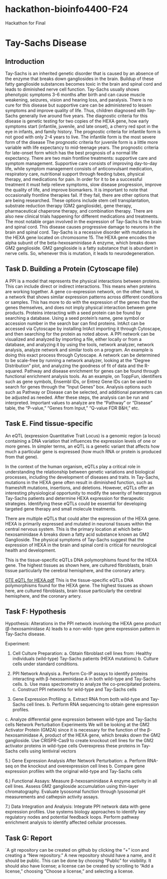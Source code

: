 # hackathon-bioinfo4400-F24
Hackathon for Final
# Tay-Sachs Disease
## Introduction
Tay-Sachs is an inherited genetic disorder that is caused by an absence of the enzyme that breaks down gangliosides in the brain. Buildup of these fatty ganglioside substances becomes toxic in the brain and spinal cord and leads to diminished nerve cell function. Tay-Sachs usually shows phenotypic symptoms 3-6 months after birth and can cause muscle weakening, seizures, vision and hearing loss, and paralysis. There is no cure for this disease but supportive care can be administered to lessen symptoms and improve quality of life. Thus, children diagnosed with Tay-Sachs generally live around five years. The diagnostic criteria for this disease is genetic testing for two copies of the HEXA gene, how early symptoms start (infantile, juvenile, and late onset), a cherry red spot in the eye in infants, and family history. The prognostic criteria for infantile form is not good with only 2-4 years to live. The infantile form is the most severe form of the disease The prognostic criteria for juvenile form is a little more variable with life expectancy to mid-teenage years. The prognostic criteria for late-onset form which has the best prognosis of a normal life expectancy. There are two main frontline treatments: supportive care and symptom management. Supportive care consists of improving day-to-day life, while symptom management consists of anticonvulsant medication, respiratory care, nutritional support through feeding tubes, physical therapy, and medications for pain. In order for it to be a successful treatment it must help relieve symptoms, slow disease progression, improve the quality of life, and improve biomarkers. It is important to note that occasionally frontline therapies fail. If they fail, there are other options that are being researched. These options include stem cell transplantation, substrate reduction therapy (GM2 ganglioside), gene therapy, pharmaceutical chaperone therapy, and combination therapy. There are also new clinical trials happening for different medications and treatments. The most notable organ involved in the expression of Tay-Sachs is the brain and spinal cord. This disease causes progressive damage to neurons in the brain and spinal cord. Tay-Sachs is a recessive disorder with mutations in the HEXA gene located on chromosome 15. The HEXA gene encodes the alpha subunit of the beta-hexosaminidase A enzyme, which breaks down GM2 ganglioside. GM2 ganglioside is a fatty substance that is abundant in nerve cells. So, whenever this is mutation, it leads to neurodegeneration. 

## Task D. Building a Protein (Cytoscape file)
A PPI is a model that represents the physical interactions between proteins. This can include direct or indirect interactions. This means when proteins are working together. A gene co-expression network, on the other hand, is a network that shows similar expression patterns across different conditions or samples. This has more to do with the expression of the genes than the genes themselves, and does not imply physical interaction between gene products. 
Proteins interacting with a seed protein can be found by searching a database. Using a seed protein’s name, gene symbol or accession number in the search bar can find proteins. IntAct can be accessed via Cytoscape by installing IntAct importing it through Cytoscape, and then searching for the protein as noted above. 
A PPI network can be visualized and analyzed by importing a file, either locally or from a database, and analyzing it by using the tools, network analyzer, network analysis, analyze network and similar tools on a program. An example is doing this exact process through Cytoscape. A network can be determined to be scale-free by running a network analyzer, looking at the “Degree Distribution” plot, and analyzing the goodness of fit of data and the R-squared. 
Pathway and disease enrichment for genes can be found through functional enrichment analysis tools. As an example, on ToppFun, identifiers such as gene symbols, Ensembl IDs, or Entrez Gene IDs can be used to search for genes through the “Input Genes” box. Analysis options such such as Pathway or Disease can be selected, and additional parameters can be adjusted as needed. After these steps, the analysis can be run and interpreted. Important values to analyze are the “Pathway” or “Disease” table, the “P-value,” “Genes from Input,” “Q-value FDR B&H,” etc. 
## Task E. Find tissue-specific
An eQTL (expression Quantitative Trait Locus) is a genomic region (a locus) containing a DNA variation that influences the expression levels of one or more genes. In simpler terms, an eQTL is a genetic variant that affects how much a particular gene is expressed (how much RNA or protein is produced from that gene).

In the context of the human organism, eQTLs play a critical role in understanding the relationship between genetic variations and biological processes, including the development of diseases and traits. In Tay-Sachs, mutations in the HEXA gene often result in diminished function, such as frameshift mutations, insertions, and deletions. However, eQTLs offer an interesting physiological opportunity to modify the severity of heterozygous Tay-Sachs patients and determine HEXA expression for therapeutic strategies. Identifying these eQTLs could be essential for developing targeted gene therapy and small molecule treatments. 

There are multiple eQTLs that could alter the expression of the HEXA gene. HEXA is primarily expressed and mutated in neuronal tissues within the central nervous system. This is the primary location at which beta-hexosaminidase A breaks down a fatty acid substance known as GM2 Ganglioside. The physical symptoms of Tay-Sachs suggest that the expression of HEXA in the brain and spinal cord is critical for neurological health and development.

This is the tissue-specific eQTLs DNA polymorphisms found for the HEXA gene. The highest tissues as shown here, are cultured fibroblasts, brain tissue particularly the cerebral hemisphere, and the coronary artery. 

[GTE eQTL for HEXA.pdf](https://github.com/user-attachments/files/18023941/GTE.eQTL.for.HEXA.pdf)
This is the tissue-specific eQTLs DNA polymorphisms found for the HEXA gene. The highest tissues as shown here, are cultured fibroblasts, brain tissue particularly the cerebral hemisphere, and the coronary artery. 

## Task F: Hypothesis
Hypothesis: Alterations in the PPI network involving the HEXA gene product (β-hexosaminidase A) leads to a non-wild- type gene expression pattern in Tay-Sachs disease. 

Experiment: 
1. Cell Culture Preparation:
a. Obtain fibroblast cell lines from:
Healthy individuals (wild-type)
Tay-Sachs patients (HEXA mutations)
b. Culture cells under standard conditions.
2. PPI Network Analysis
a. Perform Co-IP assays to identify proteins interacting with                                                 β-hexosaminidase A in both wild-type and Tay-Sachs cells.
b. Use mass spectrometry to analyze the co-precipitated proteins.
c. Construct PPI networks for wild-type and Tay-Sachs cells 

3. Gene Expression Profiling:
a. Extract RNA from both wild-type and Tay-Sachs cell lines.
b. Perform RNA sequencing to obtain gene expression profiles.

c. Analyze differential gene expression between wild-type and Tay-Sachs cells
Network Perturbation Experiments 
We will be looking at the GM2 Activator Protein (GM2A) since it is necessary for the function of the β-hexosaminidase A, product of the HEXA gene, which breaks down the GM2 ganglioside. 
Use CRISPR-Cas9 to create knockout cell lines for the GM2 activator proteins in wild-type cells
Overexpress these proteins in Tay-Sachs cells using lentiviral vectors

5.)  Gene Expression Analysis After Network Perturbation:
a. Perform RNA-seq on the knockout and overexpression cell lines
b. Compare gene expression profiles with the original wild-type and Tay-Sachs cells

6.) Functional Assays:
 Measure β-hexosaminidase A enzyme activity in all cell lines.
  Assess GM2 ganglioside accumulation using thin-layer chromatography.
 Evaluate lysosomal function through lysosomal pH measurements and cathepsin activity assays.

7.)  Data Integration and Analysis:
 Integrate PPI network data with gene expression profiles.
 Use systems biology approaches to identify key regulatory nodes and potential feedback loops.
 Perform pathway enrichment analysis to identify affected cellular processes.





## Task G: Report
`A git repository can be created on github by clicking the “+” icon and creating a “New repository.” A new repository should have a name, and it should be public. This can be done by choosing “Public” for visibility. It should also have license; a license can be created by scrolling to “Add a license,” choosing “Choose a license,” and selecting a license. 
